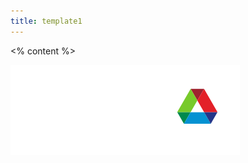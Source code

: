 ```yaml
---
title: template1
---
```

<!-- .slide style="text-align:left; line-height:1.5em;" -->

<% content %>

<grid drag="100 8" drop="bottom" align="bottomright" >

<img src="https://raw.githubusercontent.com/saforem2/physicsseminar/main/assets/argonne_cmyk_white.svg" alt="argonne national laboratory" />

</grid>